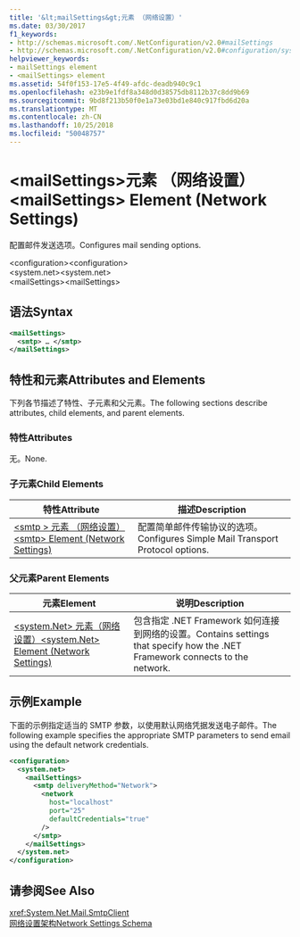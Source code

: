 ```yaml
---
title: '&lt;mailSettings&gt;元素 （网络设置）'
ms.date: 03/30/2017
f1_keywords:
- http://schemas.microsoft.com/.NetConfiguration/v2.0#mailSettings
- http://schemas.microsoft.com/.NetConfiguration/v2.0#configuration/system.net/mailSettings
helpviewer_keywords:
- mailSettings element
- <mailSettings> element
ms.assetid: 54f0f153-17e5-4f49-afdc-deadb940c9c1
ms.openlocfilehash: e23b9e1fdf8a348d0d38575db8112b37c8dd9b69
ms.sourcegitcommit: 9bd8f213b50f0e1a73e03bd1e840c917fbd6d20a
ms.translationtype: MT
ms.contentlocale: zh-CN
ms.lasthandoff: 10/25/2018
ms.locfileid: "50048757"
---
```

# <a name="ltmailsettingsgt-element-network-settings"></a><span data-ttu-id="7531c-102">&lt;mailSettings&gt;元素 （网络设置）</span><span class="sxs-lookup"><span data-stu-id="7531c-102">&lt;mailSettings&gt; Element (Network Settings)</span></span>
<span data-ttu-id="7531c-103">配置邮件发送选项。</span><span class="sxs-lookup"><span data-stu-id="7531c-103">Configures mail sending options.</span></span>  

<span data-ttu-id="7531c-104">\<configuration></span><span class="sxs-lookup"><span data-stu-id="7531c-104">\<configuration></span></span>  
<span data-ttu-id="7531c-105">\<system.net></span><span class="sxs-lookup"><span data-stu-id="7531c-105">\<system.net></span></span>  
<span data-ttu-id="7531c-106">\<mailSettings></span><span class="sxs-lookup"><span data-stu-id="7531c-106">\<mailSettings></span></span>  
  
## <a name="syntax"></a><span data-ttu-id="7531c-107">语法</span><span class="sxs-lookup"><span data-stu-id="7531c-107">Syntax</span></span>  
  
```xml  
<mailSettings>
  <smtp> … </smtp>  
</mailSettings>
```  
  
## <a name="attributes-and-elements"></a><span data-ttu-id="7531c-108">特性和元素</span><span class="sxs-lookup"><span data-stu-id="7531c-108">Attributes and Elements</span></span>  
 <span data-ttu-id="7531c-109">下列各节描述了特性、子元素和父元素。</span><span class="sxs-lookup"><span data-stu-id="7531c-109">The following sections describe attributes, child elements, and parent elements.</span></span>  
  
### <a name="attributes"></a><span data-ttu-id="7531c-110">特性</span><span class="sxs-lookup"><span data-stu-id="7531c-110">Attributes</span></span>  
 <span data-ttu-id="7531c-111">无。</span><span class="sxs-lookup"><span data-stu-id="7531c-111">None.</span></span>  
  
### <a name="child-elements"></a><span data-ttu-id="7531c-112">子元素</span><span class="sxs-lookup"><span data-stu-id="7531c-112">Child Elements</span></span>  
  
|<span data-ttu-id="7531c-113">特性</span><span class="sxs-lookup"><span data-stu-id="7531c-113">Attribute</span></span>|<span data-ttu-id="7531c-114">描述</span><span class="sxs-lookup"><span data-stu-id="7531c-114">Description</span></span>|  
|---------------|-----------------|  
|[<span data-ttu-id="7531c-115">\<smtp > 元素 （网络设置）</span><span class="sxs-lookup"><span data-stu-id="7531c-115">\<smtp> Element (Network Settings)</span></span>](../../../../../docs/framework/configure-apps/file-schema/network/smtp-element-network-settings.md)|<span data-ttu-id="7531c-116">配置简单邮件传输协议的选项。</span><span class="sxs-lookup"><span data-stu-id="7531c-116">Configures Simple Mail Transport Protocol options.</span></span>|  
  
### <a name="parent-elements"></a><span data-ttu-id="7531c-117">父元素</span><span class="sxs-lookup"><span data-stu-id="7531c-117">Parent Elements</span></span>  
  
|<span data-ttu-id="7531c-118">**元素**</span><span class="sxs-lookup"><span data-stu-id="7531c-118">**Element**</span></span>|<span data-ttu-id="7531c-119">**说明**</span><span class="sxs-lookup"><span data-stu-id="7531c-119">**Description**</span></span>|  
|-----------------|---------------------|  
|[<span data-ttu-id="7531c-120">\<system.Net> 元素（网络设置）</span><span class="sxs-lookup"><span data-stu-id="7531c-120">\<system.Net> Element (Network Settings)</span></span>](../../../../../docs/framework/configure-apps/file-schema/network/system-net-element-network-settings.md)|<span data-ttu-id="7531c-121">包含指定 .NET Framework 如何连接到网络的设置。</span><span class="sxs-lookup"><span data-stu-id="7531c-121">Contains settings that specify how the .NET Framework connects to the network.</span></span>|  
  
## <a name="example"></a><span data-ttu-id="7531c-122">示例</span><span class="sxs-lookup"><span data-stu-id="7531c-122">Example</span></span>  
 <span data-ttu-id="7531c-123">下面的示例指定适当的 SMTP 参数，以使用默认网络凭据发送电子邮件。</span><span class="sxs-lookup"><span data-stu-id="7531c-123">The following example specifies the appropriate SMTP parameters to send email using the default network credentials.</span></span>  
  
```xml  
<configuration>  
  <system.net>  
    <mailSettings>  
      <smtp deliveryMethod="Network">  
        <network  
          host="localhost"  
          port="25"  
          defaultCredentials="true"  
        />  
      </smtp>  
    </mailSettings>  
  </system.net>  
</configuration>  
```  
  
## <a name="see-also"></a><span data-ttu-id="7531c-124">请参阅</span><span class="sxs-lookup"><span data-stu-id="7531c-124">See Also</span></span>  
 <xref:System.Net.Mail.SmtpClient>  
 [<span data-ttu-id="7531c-125">网络设置架构</span><span class="sxs-lookup"><span data-stu-id="7531c-125">Network Settings Schema</span></span>](../../../../../docs/framework/configure-apps/file-schema/network/index.md)
